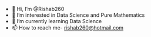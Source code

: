- 👋 Hi, I’m @Rishab260
- 👀 I’m interested in Data Science and Pure Mathematics
- 🌱 I’m currently learning Data Science
- 📫 How to reach me- rishab260@hotmail.com

<!---
Rishab260/Rishab260 is a ✨ special ✨ repository because its `README.md` (this file) appears on your GitHub profile.
You can click the Preview link to take a look at your changes.
--->
